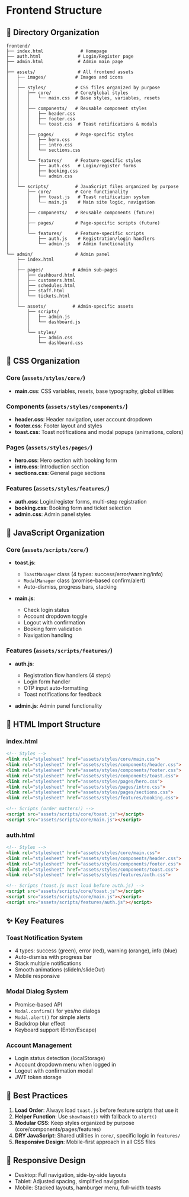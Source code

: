 # Frontend Structure

## 📁 Directory Organization

```
frontend/
├── index.html              # Homepage
├── auth.html              # Login/Register page
├── admin.html             # Admin main page
│
├── assets/                # All frontend assets
│   ├── images/           # Images and icons
│   │
│   ├── styles/           # CSS files organized by purpose
│   │   ├── core/         # Core/global styles
│   │   │   └── main.css  # Base styles, variables, resets
│   │   │
│   │   ├── components/   # Reusable component styles
│   │   │   ├── header.css
│   │   │   ├── footer.css
│   │   │   └── toast.css  # Toast notifications & modals
│   │   │
│   │   ├── pages/        # Page-specific styles
│   │   │   ├── hero.css
│   │   │   ├── intro.css
│   │   │   └── sections.css
│   │   │
│   │   └── features/     # Feature-specific styles
│   │       ├── auth.css   # Login/register forms
│   │       ├── booking.css
│   │       └── admin.css
│   │
│   └── scripts/          # JavaScript files organized by purpose
│       ├── core/         # Core functionality
│       │   ├── toast.js   # Toast notification system
│       │   └── main.js    # Main site logic, navigation
│       │
│       ├── components/   # Reusable components (future)
│       │
│       ├── pages/        # Page-specific scripts (future)
│       │
│       └── features/     # Feature-specific scripts
│           ├── auth.js    # Registration/login handlers
│           └── admin.js   # Admin functionality
│
└── admin/                # Admin panel
    ├── index.html
    │
    ├── pages/           # Admin sub-pages
    │   ├── dashboard.html
    │   ├── customers.html
    │   ├── schedules.html
    │   ├── staff.html
    │   └── tickets.html
    │
    └── assets/          # Admin-specific assets
        ├── scripts/
        │   ├── admin.js
        │   └── dashboard.js
        │
        └── styles/
            ├── admin.css
            └── dashboard.css
```

## 🎨 CSS Organization

### Core (`assets/styles/core/`)
- **main.css**: CSS variables, resets, base typography, global utilities

### Components (`assets/styles/components/`)
- **header.css**: Header navigation, user account dropdown
- **footer.css**: Footer layout and styles
- **toast.css**: Toast notifications and modal popups (animations, colors)

### Pages (`assets/styles/pages/`)
- **hero.css**: Hero section with booking form
- **intro.css**: Introduction section
- **sections.css**: General page sections

### Features (`assets/styles/features/`)
- **auth.css**: Login/register forms, multi-step registration
- **booking.css**: Booking form and ticket selection
- **admin.css**: Admin panel styles

## 📜 JavaScript Organization

### Core (`assets/scripts/core/`)
- **toast.js**: 
  - `ToastManager` class (4 types: success/error/warning/info)
  - `ModalManager` class (promise-based confirm/alert)
  - Auto-dismiss, progress bars, stacking

- **main.js**:
  - Check login status
  - Account dropdown toggle
  - Logout with confirmation
  - Booking form validation
  - Navigation handling

### Features (`assets/scripts/features/`)
- **auth.js**:
  - Registration flow handlers (4 steps)
  - Login form handler
  - OTP input auto-formatting
  - Toast notifications for feedback

- **admin.js**: Admin panel functionality

## 🔗 HTML Import Structure

### index.html
```html
<!-- Styles -->
<link rel="stylesheet" href="assets/styles/core/main.css">
<link rel="stylesheet" href="assets/styles/components/header.css">
<link rel="stylesheet" href="assets/styles/components/footer.css">
<link rel="stylesheet" href="assets/styles/components/toast.css">
<link rel="stylesheet" href="assets/styles/pages/hero.css">
<link rel="stylesheet" href="assets/styles/pages/intro.css">
<link rel="stylesheet" href="assets/styles/pages/sections.css">
<link rel="stylesheet" href="assets/styles/features/booking.css">

<!-- Scripts (order matters!) -->
<script src="assets/scripts/core/toast.js"></script>
<script src="assets/scripts/core/main.js"></script>
```

### auth.html
```html
<!-- Styles -->
<link rel="stylesheet" href="assets/styles/core/main.css">
<link rel="stylesheet" href="assets/styles/components/header.css">
<link rel="stylesheet" href="assets/styles/components/footer.css">
<link rel="stylesheet" href="assets/styles/components/toast.css">
<link rel="stylesheet" href="assets/styles/features/auth.css">

<!-- Scripts (toast.js must load before auth.js) -->
<script src="assets/scripts/core/toast.js"></script>
<script src="assets/scripts/core/main.js"></script>
<script src="assets/scripts/features/auth.js"></script>
```

## ✨ Key Features

### Toast Notification System
- 4 types: success (green), error (red), warning (orange), info (blue)
- Auto-dismiss with progress bar
- Stack multiple notifications
- Smooth animations (slideIn/slideOut)
- Mobile responsive

### Modal Dialog System
- Promise-based API
- `Modal.confirm()` for yes/no dialogs
- `Modal.alert()` for simple alerts
- Backdrop blur effect
- Keyboard support (Enter/Escape)

### Account Management
- Login status detection (localStorage)
- Account dropdown menu when logged in
- Logout with confirmation modal
- JWT token storage

## 🚀 Best Practices

1. **Load Order**: Always load `toast.js` before feature scripts that use it
2. **Helper Function**: Use `showToast()` with fallback to `alert()`
3. **Modular CSS**: Keep styles organized by purpose (core/components/pages/features)
4. **DRY JavaScript**: Shared utilities in `core/`, specific logic in `features/`
5. **Responsive Design**: Mobile-first approach in all CSS files

## 📱 Responsive Design

- Desktop: Full navigation, side-by-side layouts
- Tablet: Adjusted spacing, simplified navigation
- Mobile: Stacked layouts, hamburger menu, full-width toasts
